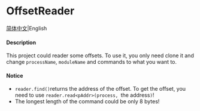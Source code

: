 # OffsetReader

[简体中文](README_zh-Hans.md)|English  

#### Description
This project could reader some offsets. To use it, you only need clone it and change `processName`, `moduleName` and commands to what you want to.  
#### Notice
- `reader.find()`returns the address of the offset. To get the offset, you need to use `reader.read<pAddr>(process, `the address`)`!  
- The longest length of the command could be only 8 bytes!  
